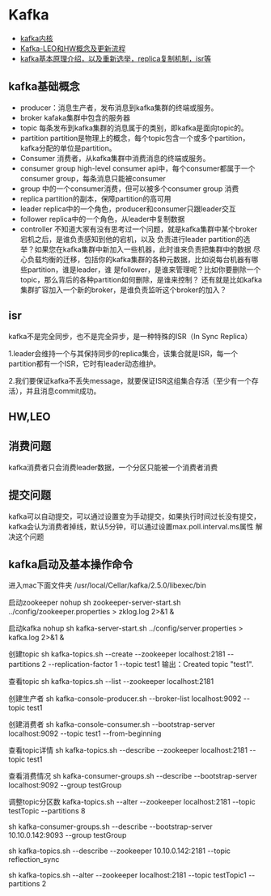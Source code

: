 # Kafka

* [kafka内核](https://zhuanlan.zhihu.com/p/87558802)
* [Kafka-LEO和HW概念及更新流程](https://www.cnblogs.com/youngchaolin/p/12641463.html)
* [kafka基本原理介绍，以及重新选举，replica复制机制，isr等](https://blog.csdn.net/dshf_1/article/details/82467558)

## kafka基础概念

* producer：消息生产者，发布消息到kafka集群的终端或服务。
* broker
  kafaka集群中包含的服务器
* topic
每条发布到kafka集群的消息属于的类别，即kafka是面向topic的。
* partition
 partition是物理上的概念，每个topic包含一个或多个partition，kafka分配的单位是partition。
* Consumer
 消费者，从kafka集群中消费消息的终端或服务。
* consumer group
 high-level consumer api中，每个consumer都属于一个consumer group，每条消息只能被consumer 
* group 中的一个consumer消费，但可以被多个consumer group 消费
* replica
 partition的副本，保障partition的高可用
* leader
replica中的一个角色，producer和consumer只跟leader交互
* follower
 replica中的一个角色，从leader中复制数据
* controller
 不知道大家有没有思考过一个问题，就是kafka集群中某个broker宕机之后，是谁负责感知到他的宕机，以及
负责进行leader partition的选举？如果您在kafka集群中新加入一些机器，此时谁来负责把集群中的数据
尽心负载均衡的迁移，包括你的kafka集群的各种元数据，比如说每台机器有哪些partition，谁是leader，谁
是follower，是谁来管理呢？比如你要删除一个topic，那么背后的各种partition如何删除，是谁来控制？
还有就是比如kafka集群扩容加入一个新的broker，是谁负责监听这个broker的加入？

## isr

kafka不是完全同步，也不是完全异步，是一种特殊的ISR（In Sync Replica）

1.leader会维持一个与其保持同步的replica集合，该集合就是ISR，每一个partition都有一个ISR，它时有leader动态维护。

2.我们要保证kafka不丢失message，就要保证ISR这组集合存活（至少有一个存活），并且消息commit成功。

## HW,LEO



## 消费问题

kafka消费者只会消费leader数据，一个分区只能被一个消费者消费

## 提交问题

kafka可以自动提交，可以通过设置变为手动提交，如果执行时间过长没有提交，kafka会认为消费者掉线，默认5分钟，可以通过设置max.poll.interval.ms属性
解决这个问题

## kafka启动及基本操作命令

进入mac下面文件夹
/usr/local/Cellar/kafka/2.5.0/libexec/bin

启动zookeeper
nohup sh zookeeper-server-start.sh ../config/zookeeper.properties > zklog.log 2>&1 &

启动kafka
nohup sh kafka-server-start.sh ../config/server.properties > kafka.log 2>&1 &

创建topic
sh kafka-topics.sh --create --zookeeper localhost:2181 --partitions 2 --replication-factor 1 --topic test1
输出：Created topic "test1".

查看topic
sh kafka-topics.sh --list --zookeeper localhost:2181

创建生产者
sh kafka-console-producer.sh --broker-list localhost:9092 --topic test1

创建消费者
sh kafka-console-consumer.sh --bootstrap-server localhost:9092 --topic test1 --from-beginning

查看topic详情
sh kafka-topics.sh --describe --zookeeper localhost:2181 --topic test1

查看消费情况
sh kafka-consumer-groups.sh --describe --bootstrap-server localhost:9092 --group testGroup

调整topic分区数
kafka-topics.sh --alter --zookeeper localhost:2181 --topic testTopic --partitions 8

sh kafka-consumer-groups.sh --describe --bootstrap-server 10.10.0.142:9093 --group testGroup

sh kafka-topics.sh --describe --zookeeper 10.10.0.142:2181 --topic reflection_sync

sh kafka-topics.sh --alter --zookeeper localhost:2181 --topic testTopic1 --partitions 2